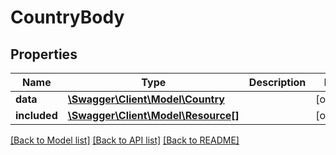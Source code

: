 # CountryBody

## Properties
Name | Type | Description | Notes
------------ | ------------- | ------------- | -------------
**data** | [**\Swagger\Client\Model\Country**](Country.md) |  | [optional] 
**included** | [**\Swagger\Client\Model\Resource[]**](Resource.md) |  | [optional] 

[[Back to Model list]](../../README.md#documentation-for-models) [[Back to API list]](../../README.md#documentation-for-api-endpoints) [[Back to README]](../../README.md)

